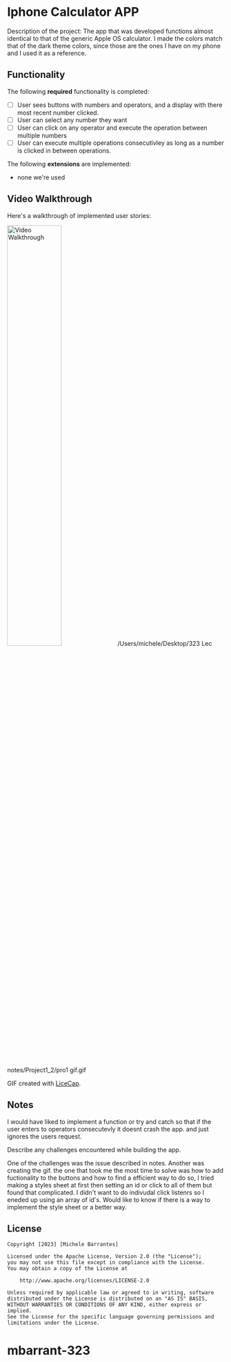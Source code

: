 # Iphone Calculator APP

Description of the project:
The app that was developed functions almost identical to that of the generic Apple OS calculator. I made the colors match that of the dark theme colors, since those are the ones I have on my phone and I used it as a reference. 

## Functionality 

The following **required** functionality is completed:

* [ ] User sees buttons with numbers and operators, and a display with there most recent number clicked. 
* [ ] User can select any number they want 
* [ ] User can click on any operator and execute the operation between multiple numbers
* [ ] User can execute multiple operations consecutivley as long as a number is clicked in between operations. 

The following **extensions** are implemented:

* none we're used 

## Video Walkthrough

Here's a walkthrough of implemented user stories:

<img src='pro1 gif' title='Video Walkthrough' width='50%' alt='Video Walkthrough' />
/Users/michele/Desktop/323 Lec notes/Project1_2/pro1 gif.gif


GIF created with [LiceCap](http://www.cockos.com/licecap/).

## Notes
I would have liked to implement a function or try and catch so that if the user enters to operators consecutevly it doesnt crash the app. and just ignores the users request. 

Describe any challenges encountered while building the app.

One of the challenges was the issue described in notes. 
Another was creating the gif.
the one that took me the most time to solve was how to add fuctionality to the buttons and how to find a efficient way to do so, I tried making a styles sheet at first then setting an id or click to all of them but found that complicated. I didn't want to do indivudal click listenrs so I eneded up using an array of id's. Would like to know if there is a way to implement the style sheet or a better way. 

## License

    Copyright [2023] [Michele Barrantes]

    Licensed under the Apache License, Version 2.0 (the "License");
    you may not use this file except in compliance with the License.
    You may obtain a copy of the License at

        http://www.apache.org/licenses/LICENSE-2.0

    Unless required by applicable law or agreed to in writing, software
    distributed under the License is distributed on an "AS IS" BASIS,
    WITHOUT WARRANTIES OR CONDITIONS OF ANY KIND, either express or implied.
    See the License for the specific language governing permissions and
    limitations under the License.
# mbarrant-323
